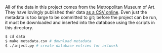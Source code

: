 All of the data in this project comes from the Metropolitan Museum of Art. They have lovingly published their data [as a CSV online](https://github.com/metmuseum/openaccess/blob/master/MetObjects.csv). Even just the metadata is too large to be committed to git; before the project can be run, it must be downloaded and inserted into the database using the scripts in this directory.

```bash
$ cd data
$ make metadata.csv # download metadata
$ ./inject.py # create database entries for artwork
```
